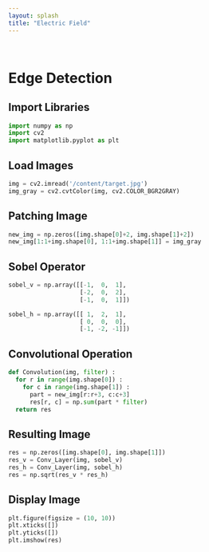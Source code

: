 ```yaml
---
layout: splash
title: "Electric Field"
---
```


<br>

# Edge Detection

## Import Libraries

```python
import numpy as np
import cv2
import matplotlib.pyplot as plt
```

## Load Images

```python
img = cv2.imread('/content/target.jpg')
img_gray = cv2.cvtColor(img, cv2.COLOR_BGR2GRAY)
```

## Patching Image

```python
new_img = np.zeros([img.shape[0]+2, img.shape[1]+2])
new_img[1:1+img.shape[0], 1:1+img.shape[1]] = img_gray
```

## Sobel Operator

```python
sobel_v = np.array([[-1,  0,  1],
                    [-2,  0,  2],
                    [-1,  0,  1]])

sobel_h = np.array([[ 1,  2,  1],
                    [ 0,  0,  0],
                    [-1, -2, -1]])
```

## Convolutional Operation

```python
def Convolution(img, filter) :
  for r in range(img.shape[0]) :
    for c in range(img.shape[1]) :
      part = new_img[r:r+3, c:c+3]
      res[r, c] = np.sum(part * filter)
  return res
 ```
 
 ## Resulting Image
 
 ```python
res = np.zeros([img.shape[0], img.shape[1]])
res_v = Conv_Layer(img, sobel_v)
res_h = Conv_Layer(img, sobel_h)
res = np.sqrt(res_v * res_h)
```

## Display Image

```python
plt.figure(figsize = (10, 10))
plt.xticks([])
plt.yticks([])
plt.imshow(res)
```
